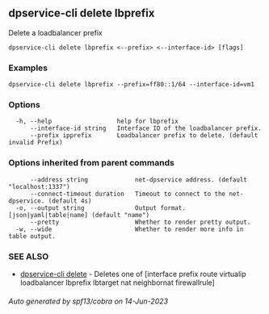 ## dpservice-cli delete lbprefix

Delete a loadbalancer prefix

```
dpservice-cli delete lbprefix <--prefix> <--interface-id> [flags]
```

### Examples

```
dpservice-cli delete lbprefix --prefix=ff80::1/64 --interface-id=vm1
```

### Options

```
  -h, --help                  help for lbprefix
      --interface-id string   Interface ID of the loadbalancer prefix.
      --prefix ipprefix       Loadbalancer prefix to delete. (default invalid Prefix)
```

### Options inherited from parent commands

```
      --address string             net-dpservice address. (default "localhost:1337")
      --connect-timeout duration   Timeout to connect to the net-dpservice. (default 4s)
  -o, --output string              Output format. [json|yaml|table|name] (default "name")
      --pretty                     Whether to render pretty output.
  -w, --wide                       Whether to render more info in table output.
```

### SEE ALSO

* [dpservice-cli delete](dpservice-cli_delete.md)	 - Deletes one of [interface prefix route virtualip loadbalancer lbprefix lbtarget nat neighbornat firewallrule]

###### Auto generated by spf13/cobra on 14-Jun-2023
